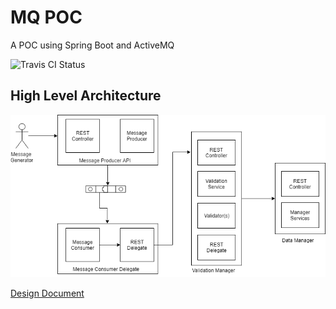 # MQ POC
A POC using Spring Boot and ActiveMQ

![Travis CI Status](https://api.travis-ci.com/shishir-insane/mq-poc.svg?branch=master)

## High Level Architecture 

![High Level Design](https://github.com/shishir-insane/mq-poc/blob/master/images/hld.png?raw=true)

[Design Document](https://github.com/shishir-insane/mq-poc/blob/master/Design.md)
